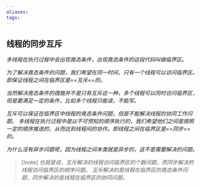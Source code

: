 ```yaml
---
aliases: 
tags: 
---
```


## 线程的同步互斥

*多线程在执行过程中会出现竟态条件，出现竟态条件的这段代码叫做临界区。*

*为了解决竟态条件的问题，我们希望在同一时间，只有一个线程可以访问临界区。即保证线程之间在临界区是==互斥==的。*

*当然解决竟态条件的措施并不是只有互斥这一种，多个线程可以同时访问临界区，但是要满足一定的条件，比如多个线程只能读，不能写。*

*互斥可以保证在临界区中线程的竟态条件问题，但是不能解决线程的协同工作问题。*
*多线程在执行过程中是以不可预知的顺序执行的，我们希望他们之间是按照一定的顺序推进的，从而达到线程间的协作。即线程之间在临界区是==同步==的。*

*为什么没有异步问题呢，因为线程之间本类就是异步的，这不是需要解决的问题。*

> [!note] *也就是说，互斥解决的线程访问临界区的个数问题，而同步解决的线程访问临界区的顺序问题。 
> 互斥解决的是线程在临界区的竟态条件问题，同步解决的是线程在临界区的协同问题。*